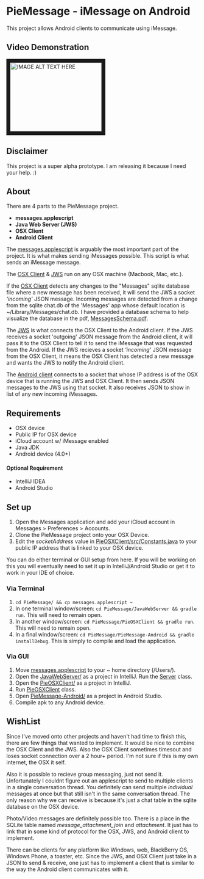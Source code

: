 # PieMessage - iMessage on Android
This project allows Android clients to communicate using iMessage.

## Video Demonstration
<a href="http://www.youtube.com/watch?feature=player_embedded&v=rcoX-uiDNs4
" target="_blank"><img src="http://img.youtube.com/vi/rcoX-uiDNs4/0.jpg"
alt="IMAGE ALT TEXT HERE" width="240" height="180" border="10" /></a>

## Disclaimer
This project is a super alpha prototype. I am releasing it because I need your help. :)

## About

There are 4 parts to the PieMessage project.
- **messages.applescript**
- **Java Web Server (JWS)**
- **OSX Client**
- **Android Client**

The [messages.applescript](./messages.applescript) is arguably the most important part of the project. It is what makes sending iMessages possible. This script is what sends an iMessage message.

The [OSX Client](./PieOSXClient) & [JWS](./JavaWebServer) run on any OSX machine (Macbook, Mac, etc.).

If the [OSX Client](./PieOSXClient) detects any changes to the "Messages" sqlite database file where a new message has been received, it will send the JWS a socket *'incoming'* JSON message. Incoming messages are detected from a change from the sqlite chat.db of the 'Messages' app whose default location is ~/Library/Messages/chat.db. I have provided a database schema to help visualize the database in the pdf, [MessagesSchema.pdf](./MessagesSchema.pdf).

The [JWS](./JavaWebServer) is what connects the OSX Client to the Android client. If the JWS receives a socket 'outgoing' JSON message from the Android client, it will pass it to the OSX Client to tell it to send the iMessage that was requested from the Android. If the JWS recieves a socket *'incoming'* JSON message from the OSX Client, it means the OSX Client has detected a new message and wants the JWS to notify the Android client.

The [Android client](./PieMessage-Android/) connects to a socket that whose IP address is of the OSX device that is running the JWS and OSX Client. It then sends JSON messages to the JWS using that socket. It also receives JSON to show in list of any new incoming iMessages.

## Requirements
- OSX device
- Public IP for OSX device
- iCloud account w/ iMessage enabled
- Java JDK
- Android device (4.0+)

#### Optional Requirement
- IntelliJ IDEA
- Android Studio

## Set up
1. Open the Messages application and add your iCloud account in Messages > Preferences > Accounts.
2. Clone the PieMessage project onto your OSX Device.
3. Edit the *socketAddress* value in [PieOSXClient/src/Constants.java](./PieOSXClient/src/Constants.java) to your public IP address that is linked to your OSX device.

You can do either terminal or GUI setup from here. If you will be working on this you will eventually need to set it up in IntelliJ/Android Studio or get it to work in your IDE of choice.

### Via Terminal
1. `cd PieMessage/ && cp messages.applescript ~`
2. In one terminal window/screen: `cd PieMessage/JavaWebServer && gradle run`. This will need to remain open.
3. In another window/screen: `cd PieMessage/PieOSXClient && gradle run`. This will need to remain open.
4. In a final window/screen: `cd PieMessage/PieMessage-Android && gradle installDebug`. This is simply to compile and load the application.

### Via GUI
1. Move [messages.applescript](./messages.applescript) to your ~ home directory (/Users/<username>).
2. Open the [JavaWebServer/](./JavaWebServer) as a project in IntelliJ. Run the [Server](./JavaWebServer/src/Server.java) class.
3. Open the [PieOSXClient/](./PieOSXClient) as a project in IntelliJ.
4. Run [PieOSXClient](PieOSXClient/src/PieOSXClient.java) class.
5. Open [PieMessage-Android/](./PieMessage-Android/) as a project in Android Studio.
6. Compile apk to any Android device.

## WishList
Since I've moved onto other projects and haven't had time to finish this, there are few things that wanted to implement. It would be nice to combine the OSX Client and the JWS. Also the OSX Client sometimes timesout and loses socket connection over a 2 hour+ period. I'm not sure if this is my own internet, the OSX it self.

Also it is possible to recieve group messaging, just not send it. Unfortunately I couldnt figure out an applescript to send to multiple clients in a single conversation thread. You definitely can send multiple *individual* messages at once but that still isn't in the same conversation thread. The only reason why we can receive is because it's just a chat table in the sqlite database on the OSX device.

Photo/Video messages are definitely possible too. There is a place in the SQLite table named *message_attachment_join* and *attachment*. It just has to link that in some kind of protocol for the OSX, JWS, and Android client to implement.

There can be clients for any platform like Windows, web, BlackBerry OS, Windows Phone, a toaster, etc. Since the JWS, and OSX Client just take in a JSON to send & receive, one just has to implement a client that is similar to the way the Android client communicates with it.
